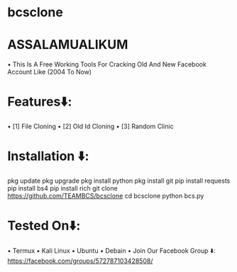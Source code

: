 # bcsclone
# ASSALAMUALIKUM
• This Is A Free Working Tools For Cracking Old And New Facebook Account Like (2004 To Now)

# Features⬇️:
• [1] File Cloning
• [2] Old Id Cloning
• [3] Random Clinic

# Installation ⬇️:
pkg update
pkg upgrade
pkg install python
pkg install git
pip install requests
pip install bs4
pip install rich
git clone https://github.com/TEAMBCS/bcsclone
cd bcsclone
python bcs.py

# Tested On⬇️:
• Termux
• Kali Linux
• Ubuntu
• Debain
• Join Our Facebook Group ⬇️:
https://facebook.com/groups/572787103428508/
